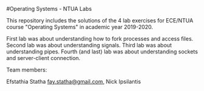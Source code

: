 #Operating Systems - NTUA Labs

This repository includes the solutions of the 4 lab exercises for ECE/NTUA course "Operating Systems" in academic year 2019-2020.

First lab was about understanding how to fork processes and access files.
Second lab was about understanding signals.
Third lab was about understanding pipes.
Fourth (and last) lab was about understanding sockets and server-client connection.

Team members:

Efstathia Statha <fay.statha@gmail.com>, Nick Ipsilantis
